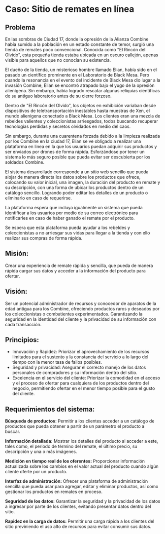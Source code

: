 # Caso: Sitio de remates en línea
## Problema
En las sombras de Ciudad 17, donde la opresión de la Alianza Combine había sumido a la población en un estado constante de temor, surgió una tienda de remates poco convencional. Conocida como "El Rincón del Olvido", esta pequeña tienda estaba ubicada en un oscuro callejón, apenas visible para aquellos que no conocían su existencia.

El dueño de la tienda, un misterioso hombre llamado Elian, había sido en el pasado un científico prominente en el Laboratorio de Black Mesa. Pero cuando la resonancia en el evento del incidente de Black Mesa dio lugar a la invasión Combine, Elian se encontró atrapado bajo el yugo de la opresión alienígena. Sin embargo, había logrado rescatar algunas reliquias científicas de su antiguo laboratorio antes de su cierre forzoso.

Dentro de "El Rincón del Olvido", los objetos en exhibición variaban desde dispositivos de teletransportación inestables hasta muestras de Xen, el mundo alienígena conectado a Black Mesa. Los clientes eran una mezcla de rebeldes valientes y coleccionistas arriesgados, todos buscando recuperar tecnologías perdidas y secretos olvidados en medio del caos.

Sin embargo, durante una cuarentena forzada debido a la limpieza realizada por los Combine en la ciudad 17, Elian se ve obligado a realizar una plataforma en linea en la que los usuarios puedan adquirir sus productos y ser enviados por drones de forma rápida. Esforzándose por tener un sistema lo más seguro posible que pueda evitar ser descubierta por los soldados Combine.

El sistema desarrollado corresponde a un sitio web sencillo que pueda alojar de manera directa los datos sobre los productos que ofrece, colocando su valor inicial, una imagen, la duración del producto en remate y su descripción, con una forma de ubicar los productos dentro de un catálogo sencillo. Logrando poder editar los detalles de un producto o eliminarlo en caso de requerirse.

La plataforma espera que incluya igualmente un sistema que pueda identificar a los usuarios por medio de su correo electrónico para notificarles en caso de haber ganado el remate por el
producto. 

Se espera que esta plataforma pueda ayudar a los rebeldes y coleccionistas a no arriesgar sus vidas para llegar a la tienda y con ello realizar sus compras de forma rápida.

## Misión:
Crear una experiencia de remate rápida y sencilla, que pueda de manera rápida cargar sus datos y acceder a la información del producto para ofertar.

## Visión:
Ser un potencial administrador de recursos y conocedor de aparatos de la edad antigua para los Combine, ofreciendo productos raros y deseados por los coleccionistas o combatientes experimentados. Garantizando la seguridad en la identidad del cliente y la privacidad de su información con cada transacción.

## Principios:
- Innovación y Rapidez: Priorizar el aprovechamiento de los recursos limitados para el sustento y la constancia del servicio a lo largo del tiempo con la menor tasa de fallos posibles.
- Seguridad y privacidad: Asegurar el correcto manejo de los datos personales de compradores y su información dentro del sitio.
- Excelencia en el servicio del cliente: Priorizar la comodidad en el acceso y el proceso de ofertar para cualquiera de los productos dentro del negocio, permitiendo ofertar en el menor tiempo posible para el gusto del cliente.

## Requerimientos del sistema:
**Búsqueda de productos:** Permitir a los clientes acceder a un catálogo de productos que pueda obtener a partir de un parámetro el producto a buscar.

**Información detallada:** Mostrar los detalles del producto al acceder a este, tales como, el periodo de término del remate, el último precio, su descripción y una o más imágenes.

**Medición en tiempo real de los oferentes:** Proporcionar información actualizada sobre los cambios en el valor actual del producto cuando algún cliente oferte por un producto.

**Interfaz de administración:** Ofrecer una plataforma de administración sencilla que pueda usar para agregar, editar y eliminar productos, así como gestionar los productos en remates en proceso.

**Seguridad de los datos:** Garantizar la seguridad y la privacidad de los datos a ingresar por parte de los clientes, evitando presentar datos dentro del sitio.

**Rapidez en la carga de datos:** Permitir una carga rápida a los clientes del sitio previniendo el uso alto de recursos para evitar consumir sus datos.
